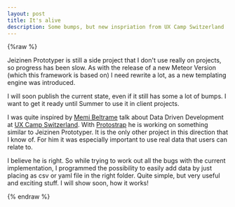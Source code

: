 ```yaml
---
layout: post
title: It's alive
description: Some bumps, but new inspriation from UX Camp Switzerland
---
```


{%raw %}

Jeizinen Prototyper is still a side project that I don't use really on projects, so progress has been slow. As with the release of a new Meteor Version (which this framework is based on) I need rewrite a lot, as a new templating engine was introduced.

I will soon publish the current state, even if it still has some a lot of bumps. I want to get it ready until Summer to use it in client projects.

I was quite inspired by [Memi Beltrame](http://lessamess.ch/) talk about Data Driven Development at [UX Camp Switzerland](http://www.uxcamp.ch). With [Protostrap](http://protostrap.ch) he is working on something similar to Jeizinen Prototyper. It is the only other project in this direction that I know of. For him it was especially important to use real data that users can relate to.

I believe he is right. So while trying to work out all the bugs with the current implementation, I programmed the possibility to easily add data by just placing as csv or yaml file in the right folder. Quite simple, but very useful and exciting stuff. I will show soon, how it works!

{% endraw %}

